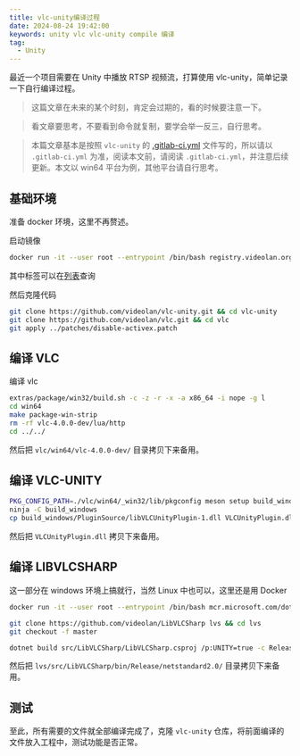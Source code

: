 ```yaml
---
title: vlc-unity编译过程
date: 2024-08-24 19:42:00
keywords: unity vlc vlc-unity compile 编译
tag:
  - Unity
---
```


最近一个项目需要在 Unity 中播放 RTSP 视频流，打算使用 vlc-unity，简单记录一下自行编译过程。

<!-- more -->

> 这篇文章在未来的某个时刻，肯定会过期的，看的时候要注意一下。

> 看文章要思考，不要看到命令就复制，要学会举一反三，自行思考。

> 本篇文章基本是按照 `vlc-unity` 的 [.gitlab-ci.yml](https://github.com/videolan/vlc-unity/blob/master/.gitlab-ci.yml) 文件写的，所以请以 `.gitlab-ci.yml` 为准，阅读本文前，请阅读 `.gitlab-ci.yml`，并注意后续更新。本文以 win64 平台为例，其他平台请自行思考。

## 基础环境

准备 docker 环境，这里不再赘述。

启动镜像

```sh
docker run -it --user root --entrypoint /bin/bash registry.videolan.org/vlc-debian-llvm-msvcrt:20241111035123 -s
```

其中标签可以在[列表](https://registry.videolan.org/v2/vlc-debian-llvm-msvcrt/tags/list)查询

然后克隆代码

```sh
git clone https://github.com/videolan/vlc-unity.git && cd vlc-unity
git clone https://github.com/videolan/vlc.git && cd vlc
git apply ../patches/disable-activex.patch
```

## 编译 VLC

编译 vlc

```sh
extras/package/win32/build.sh -c -z -r -x -a x86_64 -i nope -g l
cd win64
make package-win-strip
rm -rf vlc-4.0.0-dev/lua/http
cd ../../
```

然后把 `vlc/win64/vlc-4.0.0-dev/` 目录拷贝下来备用。

## 编译 VLC-UNITY

```sh
PKG_CONFIG_PATH=./vlc/win64/_win32/lib/pkgconfig meson setup build_windows --cross-file=cross/windows-x86_64.txt -Dwatermark=false --buildtype release
ninja -C build_windows
cp build_windows/PluginSource/libVLCUnityPlugin-1.dll VLCUnityPlugin.dll
```

然后把 `VLCUnityPlugin.dll` 拷贝下来备用。

## 编译 LIBVLCSHARP

这一部分在 windows 环境上搞就行，当然 Linux 中也可以，这里还是用 Docker

```sh
docker run -it --user root --entrypoint /bin/bash mcr.microsoft.com/dotnet/sdk:8.0 -s
```

```sh
git clone https://github.com/videolan/LibVLCSharp lvs && cd lvs
git checkout -f master
```

```sh
dotnet build src/LibVLCSharp/LibVLCSharp.csproj /p:UNITY=true -c Release
```

然后把 `lvs/src/LibVLCSharp/bin/Release/netstandard2.0/` 目录拷贝下来备用。

## 测试

至此，所有需要的文件就全部编译完成了，克隆 `vlc-unity` 仓库，将前面编译的文件放入工程中，测试功能是否正常。
